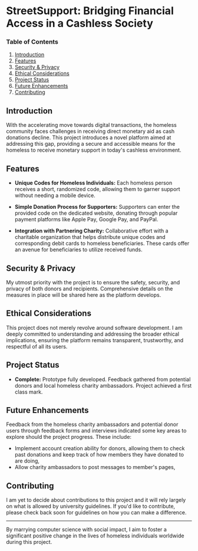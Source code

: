 # StreetSupport: Bridging Financial Access in a Cashless Society

### Table of Contents
1. [Introduction](#introduction)
2. [Features](#features)
3. [Security & Privacy](#security--privacy)
4. [Ethical Considerations](#ethical-considerations)
5. [Project Status](#project-status)
6. [Future Enhancements](#future-enhancements)
7. [Contributing](#contributing)

## Introduction
With the accelerating move towards digital transactions, the homeless community faces challenges in receiving direct monetary aid as cash donations decline. This project introduces a novel platform aimed at addressing this gap, providing a secure and accessible means for the homeless to receive monetary support in today's cashless environment.

## Features

- **Unique Codes for Homeless Individuals:** Each homeless person receives a short, randomized code, allowing them to garner support without needing a mobile device.
  
- **Simple Donation Process for Supporters:** Supporters can enter the provided code on the dedicated website, donating through popular payment platforms like Apple Pay, Google Pay, and PayPal.

- **Integration with Partnering Charity:** Collaborative effort with a charitable organization that helps distribute unique codes and corresponding debit cards to homeless beneficiaries. These cards offer an avenue for beneficiaries to utilize received funds.

## Security & Privacy

My utmost priority with the project is to ensure the safety, security, and privacy of both donors and recipients. Comprehensive details on the measures in place will be shared here as the platform develops.

## Ethical Considerations

This project does not merely revolve around software development. I am deeply committed to understanding and addressing the broader ethical implications, ensuring the platform remains transparent, trustworthy, and respectful of all its users.

## Project Status

- **Complete:** Prototype fully developed. Feedback gathered from potential donors and local homeless charity ambassadors. Project achieved a first class mark.


## Future Enhancements

Feedback from the homeless charity ambassadors and potential donor users through feedback forms and interviews indicated some key areas to explore should the project progress. These include:
- Implement account creation ability for donors, allowing them to check past donations and keep track of how members they have donated to are doing,
- Allow charity ambassadors to post messages to member's pages,

## Contributing

I am yet to decide about contributions to this project and it will rely largely on what is allowed by university guidelines. If you'd like to contribute, please check back soon for guidelines on how you can make a difference.

---

By marrying computer science with social impact, I aim to foster a significant positive change in the lives of homeless individuals worldwide during this project.
